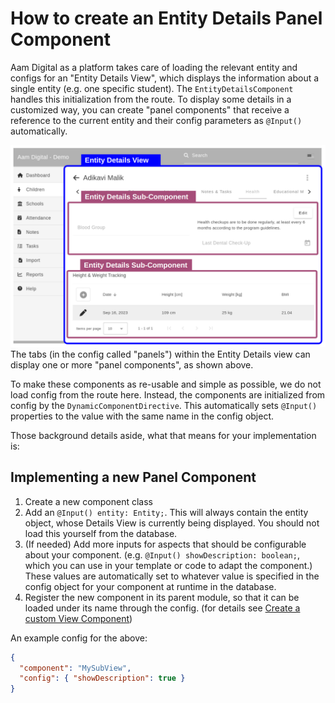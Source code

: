 # How to create an Entity Details Panel Component
Aam Digital as a platform takes care of loading the relevant entity and configs for an "Entity Details View",
which displays the information about a single entity (e.g. one specific student).
The `EntityDetailsComponent` handles this initialization from the route.
To display some details in a customized way, you can create "panel components" that receive a reference to the current entity and their config parameters as `@Input()` automatically.

![](../../images/entity-details-panels.png)
The tabs (in the config called "panels") within the Entity Details view can display one or more "panel components", as shown above.

To make these components as re-usable and simple as possible, we do not load config from the route here.
Instead, the components are initialized from config by the `DynamicComponentDirective`.
This automatically sets `@Input()` properties to the value with the same name in the config object.

Those background details aside, what that means for your implementation is:

## Implementing a new Panel Component

1. Create a new component class
2. Add an `@Input() entity: Entity;`. This will always contain the entity object, whose Details View is currently being displayed. You should not load this yourself from the database.
3. (If needed) Add more inputs for aspects that should be configurable about your component.
(e.g. `@Input() showDescription: boolean;`, which you can use in your template or code to adapt the component.)
These values are automatically set to whatever value is specified in the config object for your component at runtime in the database.
4. Register the new component in its parent module, so that it can be loaded under its name through the config.
   (for details see [Create a custom View Component](./create-a-custom-view-component.html))

An example config for the above:
```json
{
  "component": "MySubView",
  "config": { "showDescription": true } 
}
```
